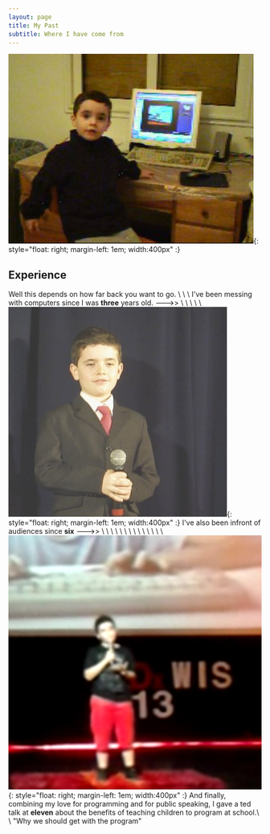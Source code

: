 ```yaml
---
layout: page
title: My Past
subtitle: Where I have come from
---
```





![three year old me](/img/about_me/computer.png){: style="float: right; margin-left: 1em; width:400px" :}
## Experience
Well this depends on how far back you want to go. \\
\\
\\
I've been messing with computers since I was __three__ years old. --->>
\\
\\
\\
\\
\\
![6 year old speech](/img/about_me/6yoSpeech.jpg){: style="float: right; margin-left: 1em; width:400px"  :}
I've also been infront of audiences since __six__ --->>
\\
\\
\\
\\
\\
\\
\\
\\
\\
\\
\\
\\
\\
\\
![both](/img/about_me/tedx.png){: style="float: right; margin-left: 1em; width:400px"  :}
And finally, combining my love for programming and for public speaking, I gave a ted talk at __eleven__ about the benefits of teaching children to program at school.\\
\\
"Why we should get with the program"

